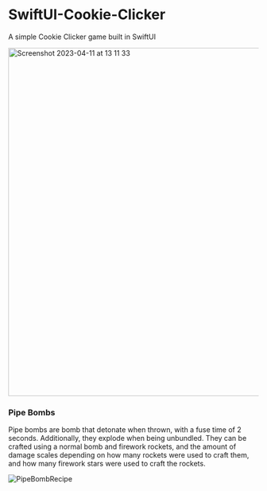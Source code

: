 # SwiftUI-Cookie-Clicker
A simple Cookie Clicker game built in SwiftUI

<img width="700" alt="Screenshot 2023-04-11 at 13 11 33" src="https://user-images.githubusercontent.com/93673699/231158734-724dde12-8eda-420d-a2e7-fdb842fbd869.png">


### Pipe Bombs

Pipe bombs are bomb that detonate when thrown, with a fuse time of 2 seconds. Additionally, they explode when being unbundled. They can be crafted using a normal bomb and firework rockets, and the amount of damage scales depending on how many rockets were used to craft them, and how many firework stars were used to craft the rockets.

![PipeBombRecipe](https://github.com/cph101/BLAST/assets/93673699/858aa3ab-5193-413c-bcd7-f61087fdc856)
